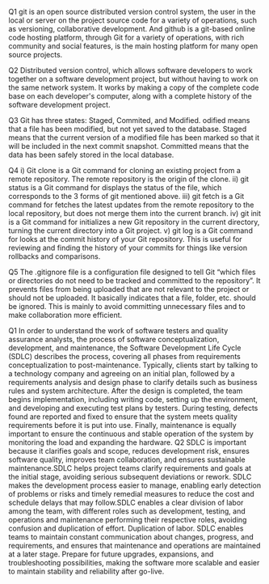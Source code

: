 Q1
git is an open source distributed version control system, the user in the local or server on the project source code for a variety of operations, such as versioning, collaborative development. And github is a git-based online code hosting platform, through Git for a variety of operations, with rich community and social features, is the main hosting platform for many open source projects.

Q2
Distributed version control, which allows software developers to work together on a software development project, but without having to work on the same network system. It works by making a copy of the complete code base on each developer's computer, along with a complete history of the software development project.

Q3
Git has three states: Staged, Commited, and Modified. odified means that a file has been modified, but not yet saved to the database. Staged means that the current version of a modified file has been marked so that it will be included in the next commit snapshot. Committed means that the data has been safely stored in the local database.

Q4
i) Git clone is a Git command for cloning an existing project from a remote repository. The remote repository is the origin of the clone.
ii) git status is a Git command for displays the status of the file, which corresponds to the 3 forms of git mentioned above.
iii) git fetch is a Git command for fetches the latest updates from the remote repository to the local repository, but does not merge them into the current branch.
iv) git init is a Git command for initializes a new Git repository in the current directory, turning the current directory into a Git project.
v) git log is a Git command for looks at the commit history of your Git repository. This is useful for reviewing and finding the history of your commits for things like version rollbacks and comparisons.

Q5
The .gitignore file is a configuration file designed to tell Git “which files or directories do not need to be tracked and committed to the repository”. It prevents files from being uploaded that are not relevant to the project or should not be uploaded. It basically indicates that a file, folder, etc. should be ignored. This is mainly to avoid committing unnecessary files and to make collaboration more efficient.

Q1
In order to understand the work of software testers and quality assurance analysts, the process of software conceptualization, development, and maintenance, the Software Development Life Cycle (SDLC) describes the process, covering all phases from requirements conceptualization to post-maintenance. Typically, clients start by talking to a technology company and agreeing on an initial plan, followed by a requirements analysis and design phase to clarify details such as business rules and system architecture. After the design is completed, the team begins implementation, including writing code, setting up the environment, and developing and executing test plans by testers. During testing, defects found are reported and fixed to ensure that the system meets quality requirements before it is put into use. Finally, maintenance is equally important to ensure the continuous and stable operation of the system by monitoring the load and expanding the hardware.
Q2
SDLC is important because it clarifies goals and scope, reduces development risk, ensures software quality, improves team collaboration, and ensures sustainable maintenance.SDLC helps project teams clarify requirements and goals at the initial stage, avoiding serious subsequent deviations or rework. SDLC makes the development process easier to manage, enabling early detection of problems or risks and timely remedial measures to reduce the cost and schedule delays that may follow.SDLC enables a clear division of labor among the team, with different roles such as development, testing, and operations and maintenance performing their respective roles, avoiding confusion and duplication of effort. Duplication of labor. SDLC enables teams to maintain constant communication about changes, progress, and requirements, and ensures that maintenance and operations are maintained at a later stage. Prepare for future upgrades, expansions, and troubleshooting possibilities, making the software more scalable and easier to maintain stability and reliability after go-live.
